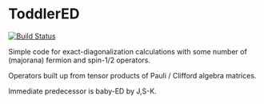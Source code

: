 # ToddlerED

[![Build Status](https://github.com/tulane-quantum-matter/ToddlerED.jl/actions/workflows/CI.yml/badge.svg?branch=main)](https://github.com/tulane-quantum-matter/ToddlerED.jl/actions/workflows/CI.yml?query=branch%3Amain)

Simple code for exact-diagonalization calculations with some number of (majorana) fermion and spin-1/2 operators.

Operators built up from tensor products of Pauli / Clifford algebra matrices.

Immediate predecessor is baby-ED by J,S-K.
